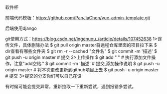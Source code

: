 软件杯

前端代码模板：https://github.com/PanJiaChen/vue-admin-template.git

后端使用django


git使用方式：https://blog.csdn.net/ingenuou_/article/details/107452638
1>误传文件，具体删除办法
  $ git pull origin master将远程仓库里面的项目拉下来
  $ dir查看有哪些文件夹
  $ git rm -r --cached "文件名"
  $ git commit -m '描述'
  $ git push -u origin master   # 提交
2>上传操作
  $ git add " "                 # 执行添加文件操作，注意"add空格."
  $ git commit -m '描述'        # 提交,添加操作说明
  $ git push -u origin master   # 将本次更改更新到github项目上去
  $ git push -u origin master   # 提交
3>提交的分支你们可以自己在设
  
有时候可能会提交异常，重新拉取一下重新尝试，遇到报错多尝试。
